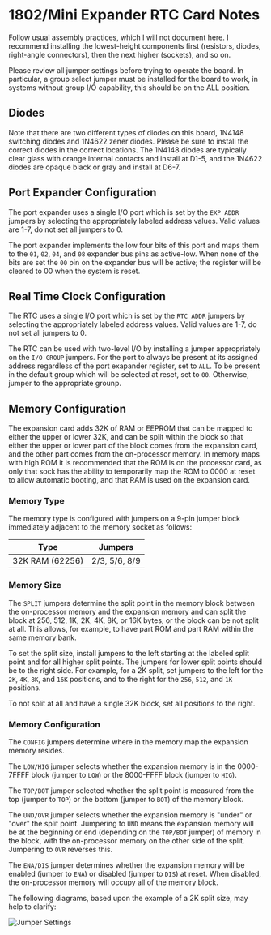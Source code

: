 # 1802/Mini Expander RTC Card Notes

Follow usual assembly practices, which I will not document here. I recommend installing the lowest-height components first (resistors, diodes, right-angle connectors), then the next higher (sockets), and so on.

Please review all jumper settings before trying to operate the board. In particular, a group select jumper must be installed for the board to work, in systems without group I/O capability, this should be on the ALL position.

## Diodes

Note that there are two different types of diodes on this board, 1N4148 switching diodes and 1N4622 zener diodes. Please be sure to install the correct diodes in the correct locations. The 1N4148 diodes are typically clear glass with orange internal contacts and install at D1-5, and the 1N4622 diodes are opaque black or gray and install at D6-7.

## Port Expander Configuration

The port expander uses a single I/O port which is set by the `EXP ADDR` jumpers by selecting the appropriately labeled address values. Valid values are 1-7, do not set all jumpers to 0.

The port expander implements the low four bits of this port and maps them to the `01`, `02`, `04`, and `08` expander bus pins as active-low. When none of the bits are set the `00` pin on the expander bus will be active; the register will be cleared to 00 when the system is reset.

## Real Time Clock Configuration

The RTC uses a single I/O port which is set by the `RTC ADDR` jumpers by selecting the appropriately labeled address values. Valid values are 1-7, do not set all jumpers to 0.

The RTC can be used with two-level I/O by installing a jumper appropriately on the `I/O GROUP` jumpers. For the port to always be present at its assigned address regardless of the port exapander register, set to `ALL`. To be present in the default group which will be selected at reset, set to `00`. Otherwise, jumper to the appropriate grounp.

## Memory Configuration

The expansion card adds 32K of RAM or EEPROM that can be mapped to either the upper or lower 32K, and can be split within the block so that either the upper or lower part of the block comes from the expansion card, and the other part comes from the on-processor memory. In memory maps with high ROM it is recommended that the ROM is on the processor card, as only that sock has the ability to temporarily map the ROM to 0000 at reset to allow automatic booting, and that RAM is used on the expansion card.

### Memory Type

The memory type is configured with jumpers on a 9-pin jumper block immediately adjacent to the memory socket as follows:

|        Type         |    Jumpers    |
|:-------------------:|:-------------:|
| 32K RAM (62256)     | 2/3, 5/6, 8/9 |

### Memory Size

The `SPLIT` jumpers determine the split point in the memory block between the on-processor memory and the expansion memory and can split the block at 256, 512, 1K, 2K, 4K, 8K, or 16K bytes, or the block can be not split at all. This allows, for example, to have part ROM and part RAM within the same memory bank.

To set the split size, install jumpers to the left starting at the labeled split point and for all higher split points. The jumpers for lower split points should be to the right side. For example, for a 2K split, set jumpers to the left for the `2K`, `4K`, `8K`, and `16K` positions, and to the right for the `256`, `512`, and `1K` positions.

To not split at all and have a single 32K block, set all positions to the right.

### Memory Configuration

The `CONFIG` jumpers determine where in the memory map the expansion memory resides.

The `LOW/HIG` jumper selects whether the expansion memory is in the 0000-7FFFF block (jumper to `LOW`) or the 8000-FFFF block (jumper to `HIG`).

The `TOP/BOT` jumper selected whether the split point is measured from the top (jumper to `TOP`) or the bottom (jumper to `BOT`) of the memory block. 

The `UND/OVR` jumper selects whether the expansion memory is "under" or "over" the split point. Jumpering to `UND` means the expansion memory will be at the beginning or end (depending on the `TOP/BOT` jumper) of memory in the block, with the on-processor memory on the other side of the split. Jumpering to `OVR` reverses this.

The `ENA/DIS` jumper determines whether the expansion memory will be enabled (jumper to `ENA`) or disabled (jumper to `DIS`) at reset. When disabled, the on-processor memory will occupy all of the memory block.

The following diagrams, based upon the example of a 2K split size, may help to clarify:

![Jumper Settings](https://github.com/dmadole/1802-Mini-Expander-RTC/raw/main/notes/1802-mini-memory-expander-configuration.png)
